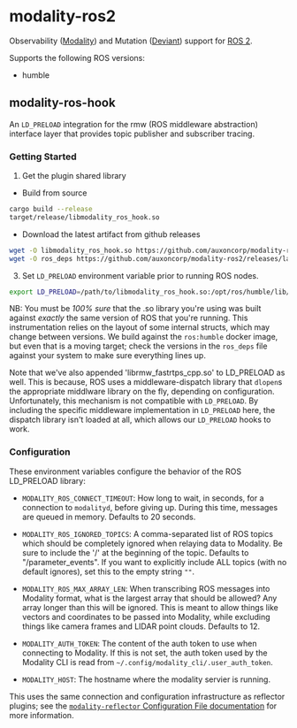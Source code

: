 # modality-ros2
Observability ([Modality](https://docs.auxon.io/modality/)) and Mutation ([Deviant](https://docs.auxon.io/deviant/)) support for [ROS 2](https://www.ros.org/).

Supports the following ROS versions:
* humble

## modality-ros-hook

An `LD_PRELOAD` integration for the rmw (ROS middleware abstraction) interface layer that provides topic
publisher and subscriber tracing.

### Getting Started

1. Get the plugin shared library
  * Build from source
  ```bash
  cargo build --release
  target/release/libmodality_ros_hook.so
  ```

  * Download the latest artifact from github releases
  ```bash
  wget -O libmodality_ros_hook.so https://github.com/auxoncorp/modality-ros2/releases/latest/download/libmodality_ros_hook_22.04_amd64.so
  wget -O ros_deps https://github.com/auxoncorp/modality-ros2/releases/latest/download/ros_deps_22.04
  ```

3. Set `LD_PRELOAD` environment variable prior to running ROS nodes.
  ```bash
  export LD_PRELOAD=/path/to/libmodality_ros_hook.so:/opt/ros/humble/lib/librmw_fastrtps_cpp.so
  ```

  NB: You must be *100% sure* that the .so library you're using was
  built against *exactly* the same version of ROS that you're
  running. This instrumentation relies on the layout of some internal
  structs, which may change between versions. We build against the
  `ros:humble` docker image, but even that is a moving target; check
  the versions in the `ros_deps` file against your system to make sure
  everything lines up.

  Note that we've also appended 'librmw_fastrtps_cpp.so' to LD_PRELOAD
  as well. This is because, ROS uses a middleware-dispatch library
  that `dlopen`s the appropriate middlware library on the fly,
  depending on configuration. Unfortunately, this mechanism is not
  compatible with `LD_PRELOAD`. By including the specific middleware
  implementation in `LD_PRELOAD` here, the dispatch library isn't
  loaded at all, which allows our `LD_PRELOAD` hooks to work.

### Configuration

These environment variables configure the behavior of the ROS LD_PRELOAD library:

* `MODALITY_ROS_CONNECT_TIMEOUT`: How long to wait, in seconds, for a
  connection to `modalityd`, before giving up. During this time,
  messages are queued in memory. Defaults to 20 seconds.

* `MODALITY_ROS_IGNORED_TOPICS`: A comma-separated list of ROS topics
   which should be completely ignored when relaying data to
   Modality. Be sure to include the '/' at the beginning of the
   topic. Defaults to "/parameter_events". If you want to explicitly
   include ALL topics (with no default ignores), set this to the empty
   string `""`.

* `MODALITY_ROS_MAX_ARRAY_LEN`: When transcribing ROS messages into
   Modality format, what is the largest array that should be allowed?
   Any array longer than this will be ignored. This is meant to allow
   things like vectors and coordinates to be passed into Modality,
   while excluding things like camera frames and LIDAR point
   clouds. Defaults to 12.

* `MODALITY_AUTH_TOKEN`: The content of the auth token to use when
   connecting to Modality. If this is not set, the auth token used by
   the Modality CLI is read from `~/.config/modality_cli/.user_auth_token`.

* `MODALITY_HOST`: The hostname where the modality servier is running.

This uses the same connection and configuration infrastructure as
reflector plugins; see the [`modality-reflector` Configuration File documentation](https://docs.auxon.io/modality/ingest/modality-reflector-configuration-file.html)
for more information.
